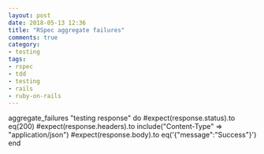 ```yaml
---
layout: post
date: 2018-05-13 12:36
title: "RSpec aggregate failures"
comments: true
category: 
- testing
tags:
- rspec
- tdd
- testing
- rails
- ruby-on-rails
---
```


aggregate_failures "testing response" do
  #expect(response.status).to eq(200)
  #expect(response.headers).to include("Content-Type" => "application/json")
  #expect(response.body).to eq('{"message":"Success"}')
end
